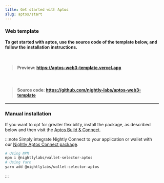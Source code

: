 ```yaml
---
title: Get started with Aptos
slug: aptos/start
---
```


### Web template

<div class='highlight-template'>

**To get started with aptos, use the source code of the template below, and follow the installation instructions.**

<br/>

> #### Preview: https://aptos-web3-template.vercel.app

<br/>

> #### Source code: https://github.com/nightly-labs/aptos-web3-template

</div>

<hr/>

### Manual installation

If you want to opt for greater flexibility, install the package, as described below and then visit the [Aptos Build & Connect](./connect).

:::note
Simply integrate Nightly Connect to your application or wallet with our [Nightly Aptos Connect package](https://www.npmjs.com/package/@nightlylabs/wallet-selector-aptos).

```bash
# Using NPM
npm i @nightlylabs/wallet-selector-aptos
# Using Yarn
yarn add @nightlylabs/wallet-selector-aptos
```

:::
